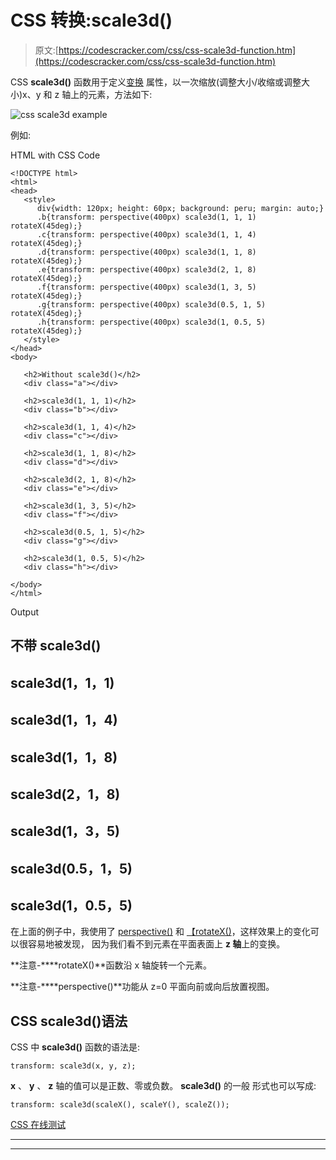 # CSS 转换:scale3d()

> 原文:[https://codescracker.com/css/css-scale3d-function.htm](https://codescracker.com/css/css-scale3d-function.htm)

CSS **scale3d()** 函数用于定义[变换](/css/css-transform.htm) 属性，以一次缩放(调整大小/收缩或调整大小)x、y 和 z 轴上的元素，方法如下:

![css scale3d example](../Images/171fa1012395cc6ee146f3fbcdd665a6.png)

例如:

HTML with CSS Code

```
<!DOCTYPE html>
<html>
<head>
   <style>
      div{width: 120px; height: 60px; background: peru; margin: auto;}
      .b{transform: perspective(400px) scale3d(1, 1, 1) rotateX(45deg);}
      .c{transform: perspective(400px) scale3d(1, 1, 4) rotateX(45deg);}
      .d{transform: perspective(400px) scale3d(1, 1, 8) rotateX(45deg);}
      .e{transform: perspective(400px) scale3d(2, 1, 8) rotateX(45deg);}
      .f{transform: perspective(400px) scale3d(1, 3, 5) rotateX(45deg);}
      .g{transform: perspective(400px) scale3d(0.5, 1, 5) rotateX(45deg);}
      .h{transform: perspective(400px) scale3d(1, 0.5, 5) rotateX(45deg);}
   </style>
</head>
<body>

   <h2>Without scale3d()</h2>
   <div class="a"></div>

   <h2>scale3d(1, 1, 1)</h2>
   <div class="b"></div>

   <h2>scale3d(1, 1, 4)</h2>
   <div class="c"></div>

   <h2>scale3d(1, 1, 8)</h2>
   <div class="d"></div>

   <h2>scale3d(2, 1, 8)</h2>
   <div class="e"></div>

   <h2>scale3d(1, 3, 5)</h2>
   <div class="f"></div>

   <h2>scale3d(0.5, 1, 5)</h2>
   <div class="g"></div>

   <h2>scale3d(1, 0.5, 5)</h2>
   <div class="h"></div>

</body>
</html>
```

Output

## 不带 scale3d()

## scale3d(1，1，1)

## scale3d(1，1，4)

## scale3d(1，1，8)

## scale3d(2，1，8)

## scale3d(1，3，5)

## scale3d(0.5，1，5)

## scale3d(1，0.5，5)

在上面的例子中，我使用了 [perspective()](/css/css-perspective-function.htm) 和 [【rotateX()](/css/css-rotatex-function.htm)，这样效果上的变化可以很容易地被发现， 因为我们看不到元素在平面表面上 **z 轴**上的变换。

**注意-****rotateX()**函数沿 x 轴旋转一个元素。

**注意-****perspective()**功能从 z=0 平面向前或向后放置视图。

## CSS scale3d()语法

CSS 中 **scale3d()** 函数的语法是:

```
transform: scale3d(x, y, z);
```

**x** 、 **y** 、 **z** 轴的值可以是正数、零或负数。 **scale3d()** 的一般 形式也可以写成:

```
transform: scale3d(scaleX(), scaleY(), scaleZ());
```

[CSS 在线测试](/exam/showtest.php?subid=5)

* * *

* * *